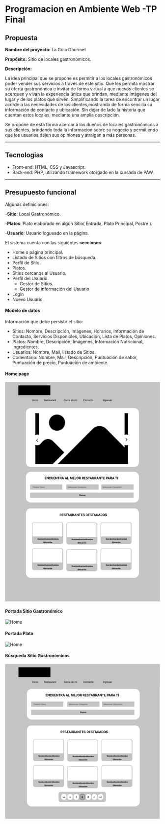 # Programacion en Ambiente Web -TP Final

## Propuesta

**Nombre del proyecto:**   La Guia Gourmet

**Propósito:**    Sitio de locales gastronómicos.

**Descripción:**

La idea principal que se propone es permitir a los locales gastronómicos poder vender sus servicios a través de este sitio.
Que les permita mostrar su oferta gastronómica e invitar de forma virtual a que nuevos clientes se acerquen y vivan la experiencia única que brindan,
mediante imágenes del lugar y de los platos que sirven.
Simplificando la tarea de encontrar un lugar acorde a las necesidades de los clientes,mostrando de forma sencilla su información de contacto y ubicación.
Sin dejar de lado la historia que cuentan estos locales, mediante una amplia descripción.

Se propone de esta forma acercar a los dueños de locales gastronómicos a sus clientes, brindando toda la informacion sobre su negocio y permitiendo que los usuarios dejen sus opiniones y atraigan a más personas.


---

## Tecnologias

- Front-end: HTML, CSS y Javascript.
- Back-end: PHP, utilizando framework otorgado en la cursada de PAW.

---

## Presupuesto funcional

Algunas definiciones:

-**Sitio**: Local Gastronómico.

-**Platos**: Plato elaborado en algún Sitio( Entrada, Plato Principal, Postre ).

-**Usuario**: Usuario logueado en la página.

El sistema cuenta con las siguientes **secciones**:


- Home o página principal.
- Listado de Sitios con filtros de búsqueda.
- Perfil de Sitio.
- Platos.
- Sitios cercanos al Usuario.
- Perfil del Usuario.
  - Gestor de Sitios.
  - Gestor de información del Usuario 
- Login 
- Nuevo Usuario.


#### Modelo de datos

Información que debe persistir el sitio:

- Sitios: Nombre, Descripción, Imágenes, Horarios, Información de Contacto, Servicios Disponibles, Ubicación, Lista de Platos, Opiniones.
- Platos: Nombre, Descripción, Imágenes, Información Nutricional, Ingredientes.
- Usuarios: Nombre, Mail, listado de Sitios.
- Comentario: Nombre, Mail, Descripción, Puntuación de sabor, Puntuación de precio, Puntuación de ambiente. 


#### Home page

![Home](/Diseño/Inicio.png)


#### Portada Sitio Gastronómico

![Home](/Diseño/Sitio-Descripcion.png)

#### Portada Plato

![Home](/Diseño/Plato-Modal.png)

#### Búsqueda Sitio Gastronómicos

![Home](/Diseño/Buscador.png)
